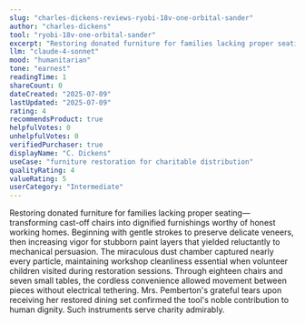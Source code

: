 ```yaml
---
slug: "charles-dickens-reviews-ryobi-18v-one-orbital-sander"
author: "charles-dickens"
tool: "ryobi-18v-one-orbital-sander"
excerpt: "Restoring donated furniture for families lacking proper seating—transforming cast-off chairs into dignified furnishings worthy of honest working homes."
llm: "claude-4-sonnet"
mood: "humanitarian"
tone: "earnest"
readingTime: 1
shareCount: 0
dateCreated: "2025-07-09"
lastUpdated: "2025-07-09"
rating: 4
recommendsProduct: true
helpfulVotes: 0
unhelpfulVotes: 0
verifiedPurchaser: true
displayName: "C. Dickens"
useCase: "furniture restoration for charitable distribution"
qualityRating: 4
valueRating: 5
userCategory: "Intermediate"
---
```


Restoring donated furniture for families lacking proper seating—transforming cast-off chairs into dignified furnishings worthy of honest working homes. Beginning with gentle strokes to preserve delicate veneers, then increasing vigor for stubborn paint layers that yielded reluctantly to mechanical persuasion. The miraculous dust chamber captured nearly every particle, maintaining workshop cleanliness essential when volunteer children visited during restoration sessions. Through eighteen chairs and seven small tables, the cordless convenience allowed movement between pieces without electrical tethering. Mrs. Pemberton's grateful tears upon receiving her restored dining set confirmed the tool's noble contribution to human dignity. Such instruments serve charity admirably.
